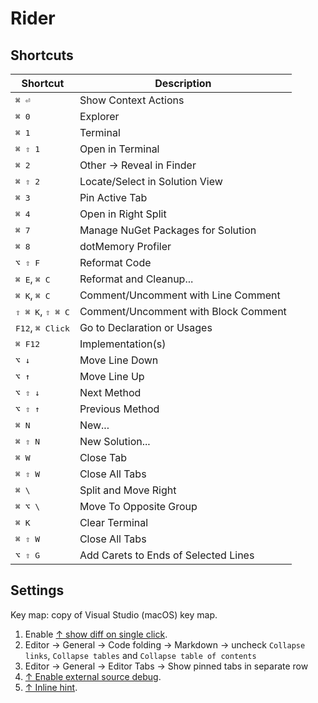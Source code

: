 # Rider

## Shortcuts

| Shortcut                           | Description                          |
| ---------------------------------- | ------------------------------------ |
| <kbd>⌘ ⏎</kbd>                     | Show Context Actions                 |
| <kbd>⌘ 0</kbd>                     | Explorer                             |
| <kbd>⌘ 1</kbd>                     | Terminal                             |
| <kbd>⌘ ⇧ 1</kbd>                   | Open in Terminal                     |
| <kbd>⌘ 2</kbd>                     | Other -> Reveal in Finder            |
| <kbd>⌘ ⇧ 2</kbd>                   | Locate/Select in Solution View       |
| <kbd>⌘ 3 </kbd>                    | Pin Active Tab                       |
| <kbd>⌘ 4</kbd>                     | Open in Right Split                  |
| <kbd>⌘ 7 </kbd>                    | Manage NuGet Packages for Solution   |
| <kbd>⌘ 8 </kbd>                    | dotMemory Profiler                   |
| <kbd>⌥ ⇧ F </kbd>                  | Reformat Code                        |
| <kbd>⌘ E</kbd>, <kbd>⌘ C </kbd>    | Reformat and Cleanup...              |
| <kbd>⌘ K</kbd>, <kbd>⌘ C</kbd>     | Comment/Uncomment with Line Comment  |
| <kbd>⇧ ⌘ K</kbd>, <kbd>⇧ ⌘ C</kbd> | Comment/Uncomment with Block Comment |
| <kbd>F12</kbd>, <kbd>⌘ Click</kbd> | Go to Declaration or Usages          |
| <kbd>⌘ F12</kbd>                   | Implementation(s)                    |
| <kbd>⌥ ↓</kbd>                     | Move Line Down                       |
| <kbd>⌥ ↑</kbd>                     | Move Line Up                         |
| <kbd>⌥ ⇧ ↓</kbd>                   | Next Method                          |
| <kbd>⌥ ⇧ ↑</kbd>                   | Previous Method                      |
| <kbd>⌘ N</kbd>                     | New...                               |
| <kbd>⌘ ⇧ N</kbd>                   | New Solution...                      |
| <kbd>⌘ W</kbd>                     | Close Tab                            |
| <kbd>⌘ ⇧ W</kbd>                   | Close All Tabs                       |
| <kbd>⌘ \\</kbd>                    | Split and Move Right                 |
| <kbd>⌘ ⌥ \\</kbd>                  | Move To Opposite Group               |
| <kbd>⌘ K</kbd>                     | Clear Terminal                       |
| <kbd>⌘ ⇧ W</kbd>                   | Close All Tabs                       |
| <kbd>⌥ ⇧ G</kbd>                   | Add Carets to Ends of Selected Lines |

## Settings

Key map: copy of Visual Studio (macOS) key map.

1. Enable [↑ show diff on single click](https://stackoverflow.com/a/78967173/1833895).
2. Editor -> General -> Code folding -> Markdown -> uncheck `Collapse links`, `Collapse tables` and `Collapse table of contents`
3. Editor -> General -> Editor Tabs -> Show pinned tabs in separate row
4. [↑ Enable external source debug](https://youtrack.jetbrains.com/issue/RIDER-33772/Debugger-does-not-stop-at-breakpoints-set-in-decompiled-code-of-external-library).
5. [↑ Inline hint](https://www.jetbrains.com/help/rider/Inlay_Hints.html).
